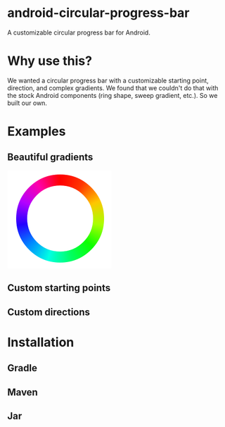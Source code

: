 android-circular-progress-bar
=============================

A customizable circular progress bar for Android.

# Why use this?

We wanted a circular progress bar with a customizable starting point, direction, and complex gradients.  We found that we couldn't do that with the stock Android components (ring shape, sweep gradient, etc.).  So we built our own.

# Examples

## Beautiful gradients
![Beautiful gradient](examples/images/beautiful.png)

## Custom starting points

## Custom directions

# Installation

## Gradle

## Maven

## Jar
